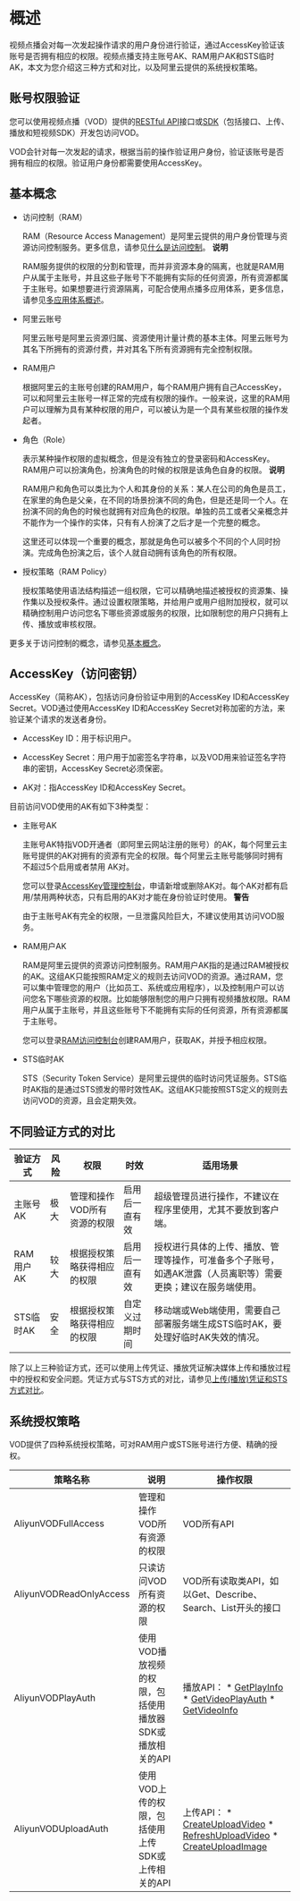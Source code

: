概述 
=======================

视频点播会对每一次发起操作请求的用户身份进行验证，通过AccessKey验证该账号是否拥有相应的权限。视频点播支持主账号AK、RAM用户AK和STS临时AK，本文为您介绍这三种方式和对比，以及阿里云提供的系统授权策略。

账号权限验证 
---------------------------

您可以使用视频点播（VOD）提供的[RESTful API](/cn.zh-CN/服务端API/API概览.md)接口或[SDK](/cn.zh-CN/SDK下载/SDK下载.md)（包括接口、上传、播放和短视频SDK）开发包访问VOD。

VOD会针对每一次发起的请求，根据当前的操作验证用户身份，验证该账号是否拥有相应的权限。验证用户身份都需要使用AccessKey。

基本概念 
-------------------------

* 访问控制（RAM）

  RAM（Resource Access Management）是阿里云提供的用户身份管理与资源访问控制服务。更多信息，请参见[什么是访问控制](/cn.zh-CN/产品简介/什么是访问控制.md)。
  **说明**

  RAM服务提供的权限的分割和管理，而并非资源本身的隔离，也就是RAM用户从属于主账号，并且这些子账号下不能拥有实际的任何资源，所有资源都属于主账号。如果想要进行资源隔离，可配合使用点播多应用体系，更多信息，请参见[多应用体系概述](/cn.zh-CN/开发指南/多应用体系/概述.md)。
  

* 阿里云账号

  阿里云账号是阿里云资源归属、资源使用计量计费的基本主体。阿里云账号为其名下所拥有的资源付费，并对其名下所有资源拥有完全控制权限。
  

* RAM用户

  根据阿里云的主账号创建的RAM用户，每个RAM用户拥有自己AccessKey，可以和阿里云主账号一样正常的完成有权限的操作。一般来说，这里的RAM用户可以理解为具有某种权限的用户，可以被认为是一个具有某些权限的操作发起者。
  

* 角色（Role）

  表示某种操作权限的虚拟概念，但是没有独立的登录密码和AccessKey。RAM用户可以扮演角色，扮演角色的时候的权限是该角色自身的权限。
  **说明**

  RAM用户和角色可以类比为个人和其身份的关系：某人在公司的角色是员工，在家里的角色是父亲，在不同的场景扮演不同的角色，但是还是同一个人。在扮演不同的角色的时候也就拥有对应角色的权限。单独的员工或者父亲概念并不能作为一个操作的实体，只有有人扮演了之后才是一个完整的概念。

  这里还可以体现一个重要的概念，那就是角色可以被多个不同的个人同时扮演。完成角色扮演之后，该个人就自动拥有该角色的所有权限。
  

* 授权策略（RAM Policy）

  授权策略使用语法结构描述一组权限，它可以精确地描述被授权的资源集、操作集以及授权条件。通过设置权限策略，并给用户或用户组附加授权，就可以精确控制用户访问您名下哪些资源或服务的权限，比如限制您的用户只拥有上传、播放或审核权限。
  




更多关于访问控制的概念，请参见[基本概念](/cn.zh-CN/产品简介/基本概念.md)。

AccessKey（访问密钥） 
------------------------------------

AccessKey（简称AK），包括访问身份验证中用到的AccessKey ID和AccessKey Secret。VOD通过使用AccessKey ID和AccessKey Secret对称加密的方法，来验证某个请求的发送者身份。

* AccessKey ID：用于标识用户。

  

* AccessKey Secret：用户用于加密签名字符串，以及VOD用来验证签名字符串的密钥，AccessKey Secret必须保密。

  

* AK对：指AccessKey ID和AccessKey Secret。

  




目前访问VOD使用的AK有如下3种类型：

* 主账号AK

  主账号AK特指VOD开通者（即阿里云网站注册的账号）的AK，每个阿里云主账号提供的AK对拥有的资源有完全的权限。每个阿里云主账号能够同时拥有不超过5个启用或者禁用 AK对。

  您可以登录[AccessKey管理控制台](https://ak-console.aliyun.com/?#/accesskey)，申请新增或删除AK对。每个AK对都有启用/禁用两种状态，只有启用的AK对才能在身份验证时使用。
  **警告**

  由于主账号AK有完全的权限，一旦泄露风险巨大，不建议使用其访问VOD服务。
  

* RAM用户AK

  RAM是阿里云提供的资源访问控制服务。RAM用户AK指的是通过RAM被授权的AK。这组AK只能按照RAM定义的规则去访问VOD的资源。通过RAM，您可以集中管理您的用户（比如员工、系统或应用程序），以及控制用户可以访问您名下哪些资源的权限。比如能够限制您的用户只拥有视频播放权限。RAM用户从属于主账号，并且这些账号下不能拥有实际的任何资源，所有资源都属于主账号。

  您可以登录[RAM访问控制台](https://ram.console.aliyun.com/#/user/list)创建RAM用户，获取AK，并授予相应权限。
  




<!-- -->

* STS临时AK

  STS（Security Token Service）是阿里云提供的临时访问凭证服务。STS临时AK指的是通过STS颁发的带时效性AK。这组AK只能按照STS定义的规则去访问VOD的资源，且会定期失效。
  




不同验证方式的对比 
------------------------------



|  验证方式   | 风险 |       权限        |   时效    |                          适用场景                           |
|---------|----|-----------------|---------|---------------------------------------------------------|
| 主账号AK   | 极大 | 管理和操作VOD所有资源的权限 | 启用后一直有效 | 超级管理员进行操作，不建议在程序里使用，尤其不要放到客户端。                          |
| RAM用户AK | 较大 | 根据授权策略获得相应的权限   | 启用后一直有效 | 授权进行具体的上传、播放、管理等操作，可准备多个子账号，如遇AK泄露（人员离职等）需要更换；建议在服务端使用。 |
| STS临时AK | 安全 | 根据授权策略获得相应的权限   | 自定义过期时间 | 移动端或Web端使用，需要自己部署服务端生成STS临时AK，要处理好临时AK失效的情况。            |



除了以上三种验证方式，还可以使用上传凭证、播放凭证解决媒体上传和播放过程中的授权和安全问题。凭证方式与STS方式的对比，请参见[上传(播放)凭证和STS方式对比](/cn.zh-CN/开发指南/账号和授权/上传(播放)凭证和STS方式对比.md)。

系统授权策略 
---------------------------

VOD提供了四种系统授权策略，可对RAM用户或STS账号进行方便、精确的授权。


|          策略名称           |                说明                |                                                                                                                         操作权限                                                                                                                          |
|-------------------------|----------------------------------|-------------------------------------------------------------------------------------------------------------------------------------------------------------------------------------------------------------------------------------------------------|
| AliyunVODFullAccess     | 管理和操作VOD所有资源的权限                  | VOD所有API                                                                                                                                                                                                                                              |
| AliyunVODReadOnlyAccess | 只读访问VOD所有资源的权限                   | VOD所有读取类API，如以Get、Describe、Search、List开头的接口                                                                                                                                                                                                           |
| AliyunVODPlayAuth       | 使用VOD播放视频的权限，包括使用播放器SDK或播放相关的API | 播放API： * [GetPlayInfo](~~56124~~)   * [GetVideoPlayAuth](~~52833~~)   * [GetVideoInfo](~~52835~~)                 |
| AliyunVODUploadAuth     | 使用VOD上传的权限，包括使用上传SDK或上传相关的API    | 上传API： * [CreateUploadVideo](~~55407~~)   * [RefreshUploadVideo](~~55408~~)   * [CreateUploadImage](~~55619~~)    |


